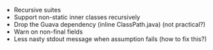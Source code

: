 * Recursive suites
* Support non-static inner classes recursively
* Drop the Guava dependency (inline ClassPath.java) (not practical?)
* Warn on non-final fields
* Less nasty stdout message when assumption fails (how to fix this?)
